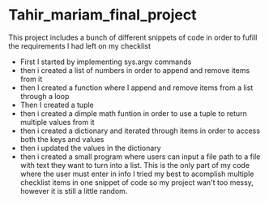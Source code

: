 # Tahir_mariam_final_project
This project includes a bunch of different snippets of code in order to fufill the requirements I had left on my checklist
- First I started by implementing sys.argv commands
- then i created a list of numbers in order to append and remove items from it
- then I created a function where I append and remove items from a list through a loop
- Then I created a tuple
- then i created a dimple math funtion in order to use a tuple to return multiple values from it
- then i created a dictionary and iterated through items in order to access both the keys and values
- then i updated the values in the dictionary
- then i created a small program where users can input a file path to a file with text they want to turn into a list. This is the only part of my code where the user must enter in info 
I tried my best to acomplish multiple checklist items in one snippet of code so my project wan't too messy, however it is still a little random. 
